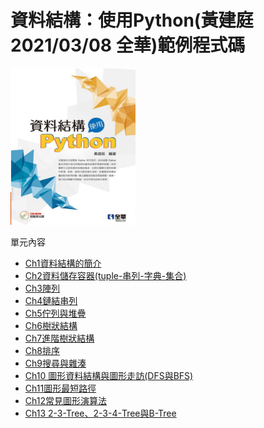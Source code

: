 # 資料結構：使用Python(黃建庭 2021/03/08  全華)範例程式碼
<img src="https://github.com/jang0820/Data-Structure-Using-Python/blob/main/%E8%B3%87%E6%96%99%E7%B5%90%E6%A7%8B%E4%BD%BF%E7%94%A8Python.jpg?raw=true" alt="資料結構：使用Python(黃建庭 2021/03/08  全華)" width="200" height="250">

單元內容
* [Ch1資料結構的簡介](https://sites.google.com/view/zsgititit/home/%E8%B3%87%E6%96%99%E7%B5%90%E6%A7%8B-%E4%BD%BF%E7%94%A8python/%E8%B3%87%E6%96%99%E7%B5%90%E6%A7%8B%E7%9A%84%E7%B0%A1%E4%BB%8B)
* <a href="https://sites.google.com/view/zsgititit/home/python-cheng-shi-she-ji/python-zi-liao-chu-cun-rong-qituple-chuan-lie-zi-dian-ji-he" target="_blank">Ch2資料儲存容器(tuple-串列-字典-集合)</a>
* [Ch3陣列](https://sites.google.com/view/zsgititit/home/%E8%B3%87%E6%96%99%E7%B5%90%E6%A7%8B-%E4%BD%BF%E7%94%A8python/%E9%99%A3%E5%88%97)
* [Ch4鏈結串列](https://sites.google.com/view/zsgititit/home/%E8%B3%87%E6%96%99%E7%B5%90%E6%A7%8B-%E4%BD%BF%E7%94%A8python/%E9%8F%88%E7%B5%90%E4%B8%B2%E5%88%97)
* [Ch5佇列與堆疊](https://sites.google.com/view/zsgititit/home/%E8%B3%87%E6%96%99%E7%B5%90%E6%A7%8B-%E4%BD%BF%E7%94%A8python/%E4%BD%87%E5%88%97%E8%88%87%E5%A0%86%E7%96%8A)
* [Ch6樹狀結構](https://sites.google.com/view/zsgititit/home/%E8%B3%87%E6%96%99%E7%B5%90%E6%A7%8B-%E4%BD%BF%E7%94%A8python/%E6%A8%B9%E7%8B%80%E7%B5%90%E6%A7%8B)
* [Ch7進階樹狀結構](https://sites.google.com/view/zsgititit/home/%E8%B3%87%E6%96%99%E7%B5%90%E6%A7%8B-%E4%BD%BF%E7%94%A8python/%E9%80%B2%E9%9A%8E%E6%A8%B9%E7%8B%80%E7%B5%90%E6%A7%8B)
* [Ch8排序](https://sites.google.com/view/zsgititit/home/%E8%B3%87%E6%96%99%E7%B5%90%E6%A7%8B-%E4%BD%BF%E7%94%A8python/%E6%8E%92%E5%BA%8F)
* [Ch9搜尋與雜湊](https://sites.google.com/view/zsgititit/home/%E8%B3%87%E6%96%99%E7%B5%90%E6%A7%8B-%E4%BD%BF%E7%94%A8python/%E6%90%9C%E5%B0%8B%E8%88%87%E9%9B%9C%E6%B9%8A)
* [Ch10 圖形資料結構與圖形走訪(DFS與BFS)](https://sites.google.com/view/zsgititit/home/%E8%B3%87%E6%96%99%E7%B5%90%E6%A7%8B-%E4%BD%BF%E7%94%A8python/%E5%9C%96%E5%BD%A2%E8%B3%87%E6%96%99%E7%B5%90%E6%A7%8B%E8%88%87%E5%9C%96%E5%BD%A2%E8%B5%B0%E8%A8%AAdfs%E8%88%87bfs)
* [Ch11圖形最短路徑](https://sites.google.com/view/zsgititit/home/%E8%B3%87%E6%96%99%E7%B5%90%E6%A7%8B-%E4%BD%BF%E7%94%A8python/%E5%9C%96%E5%BD%A2%E6%9C%80%E7%9F%AD%E8%B7%AF%E5%BE%91)
* [Ch12常見圖形演算法](https://sites.google.com/view/zsgititit/home/%E8%B3%87%E6%96%99%E7%B5%90%E6%A7%8B-%E4%BD%BF%E7%94%A8python/%E5%B8%B8%E8%A6%8B%E5%9C%96%E5%BD%A2%E6%BC%94%E7%AE%97%E6%B3%95)
* [Ch13 2-3-Tree、2-3-4-Tree與B-Tree](https://sites.google.com/view/zsgititit/home/%E8%B3%87%E6%96%99%E7%B5%90%E6%A7%8B-%E4%BD%BF%E7%94%A8python/2-3-tree2-3-4-tree%E8%88%87b-tree)
